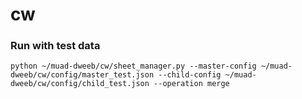 # cw

### Run with test data

`python ~/muad-dweeb/cw/sheet_manager.py --master-config ~/muad-dweeb/cw/config/master_test.json --child-config ~/muad-dweeb/cw/config/child_test.json --operation merge`
